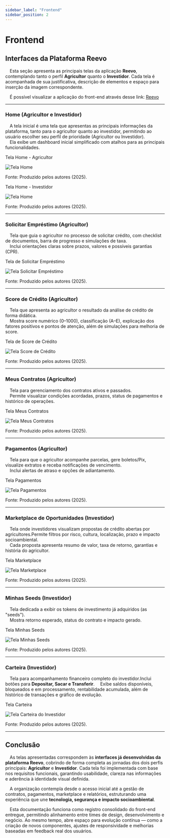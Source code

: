 ```yaml
---
sidebar_label: "Frontend"
sidebar_position: 2
---
```


# Frontend

## Interfaces da Plataforma Reevo

&emsp;Esta seção apresenta as principais telas da aplicação **Reevo**, contemplando tanto o perfil **Agricultor** quanto o **Investidor**. Cada tela é acompanhada de sua justificativa, descrição de elementos e espaço para inserção da imagem correspondente.

&emsp;É possível visualizar a aplicação do front-end através desse link: [Reevo](https://Reevo-agro-hub.lovable.app/)

---

### Home (Agricultor e Investidor)

&emsp;A tela inicial é uma tela que apresentas as principais informações da plataforma, tanto para o agricultor quanto ao investidor, permitindo ao usuário escolher seu perfil de prioridade (Agricultor ou Investidor).  
&emsp;Ela exibe um dashboard inicial simplificado com atalhos para as principais funcionalidades.

<p style={{textAlign: 'center'}}>Tela Home - Agricultor</p>
<div style={{margin: 15}}>
  <div style={{textAlign: 'center'}}>
        <img src={require("../../static/img/home_agricultor.png").default} style={{width: 800}} alt="Tela Home" />
        <br/>
    </div>
</div>
<p style={{textAlign: 'center'}}> Fonte: Produzido pelos autores (2025).</p>

<p style={{textAlign: 'center'}}>Tela Home - Investidor</p>
<div style={{margin: 15}}>
  <div style={{textAlign: 'center'}}>
        <img src={require("../../static/img/home_investidor.png").default} style={{width: 800}} alt="Tela Home" />
        <br/>
    </div>
</div>
<p style={{textAlign: 'center'}}> Fonte: Produzido pelos autores (2025).</p>

---

### Solicitar Empréstimo (Agricultor)

&emsp;Tela que guia o agricultor no processo de solicitar crédito, com checklist de documentos, barra de progresso e simulações de taxa.  
&emsp;Inclui orientações claras sobre prazos, valores e possíveis garantias (CPR).

<p style={{textAlign: 'center'}}>Tela de Solicitar Empréstimo</p>
<div style={{margin: 15}}>
  <div style={{textAlign: 'center'}}>
        <img src={require("../../static/img/solicitacao.png").default} style={{width: 800}} alt="Tela Solicitar Empréstimo" />
        <br/>
    </div>
</div>
<p style={{textAlign: 'center'}}> Fonte: Produzido pelos autores (2025).</p>

---

### Score de Crédito (Agricultor)

&emsp;Tela que apresenta ao agricultor o resultado da análise de crédito de forma didática.  
&emsp;Mostra score numérico (0–1000), classificação (A–E), explicação dos fatores positivos e pontos de atenção, além de simulações para melhoria de score.

<p style={{textAlign: 'center'}}>Tela de Score de Crédito</p>
<div style={{margin: 15}}>
  <div style={{textAlign: 'center'}}>
        <img src={require("../../static/img/credit_score.png").default} style={{width: 800}} alt="Tela Score de Crédito" />
        <br/>
    </div>
</div>
<p style={{textAlign: 'center'}}> Fonte: Produzido pelos autores (2025).</p>

---

### Meus Contratos (Agricultor)

&emsp;Tela para gerenciamento dos contratos ativos e passados.  
&emsp;Permite visualizar condições acordadas, prazos, status de pagamentos e histórico de operações.

<p style={{textAlign: 'center'}}>Tela Meus Contratos</p>
<div style={{margin: 15}}>
  <div style={{textAlign: 'center'}}>
        <img src={require("../../static/img/contratos.png").default} style={{width: 800}} alt="Tela Meus Contratos" />
        <br/>
    </div>
</div>
<p style={{textAlign: 'center'}}> Fonte: Produzido pelos autores (2025).</p>

---

### Pagamentos (Agricultor)

&emsp;Tela para que o agricultor acompanhe parcelas, gere boletos/Pix, visualize extratos e receba notificações de vencimento.  
&emsp;Inclui alertas de atraso e opções de adiantamento.

<p style={{textAlign: 'center'}}>Tela Pagamentos</p>
<div style={{margin: 15}}>
  <div style={{textAlign: 'center'}}>
        <img src={require("../../static/img/pagamentos.png").default} style={{width: 800}} alt="Tela Pagamentos" />
        <br/>
    </div>
</div>
<p style={{textAlign: 'center'}}> Fonte: Produzido pelos autores (2025).</p>

---

### Marketplace de Oportunidades (Investidor)

&emsp;Tela onde investidores visualizam propostas de crédito abertas por agricultores.Permite filtros por risco, cultura, localização, prazo e impacto socioambiental.  
&emsp;Cada proposta apresenta resumo de valor, taxa de retorno, garantias e história do agricultor.

<p style={{textAlign: 'center'}}>Tela Marketplace</p>
<div style={{margin: 15}}>
  <div style={{textAlign: 'center'}}>
        <img src={require("../../static/img/marketplace.png").default} style={{width: 800}} alt="Tela Marketplace" />
        <br/>
    </div>
</div>
<p style={{textAlign: 'center'}}> Fonte: Produzido pelos autores (2025).</p>

---

### Minhas Seeds (Investidor)

&emsp;Tela dedicada a exibir os tokens de investimento já adquiridos (as "seeds").  
&emsp;Mostra retorno esperado, status do contrato e impacto gerado.

<p style={{textAlign: 'center'}}>Tela Minhas Seeds</p>
<div style={{margin: 15}}>
  <div style={{textAlign: 'center'}}>
        <img src={require("../../static/img/minhas_seeds.png").default} style={{width: 800}} alt="Tela Minhas Seeds" />
        <br/>
    </div>
</div>
<p style={{textAlign: 'center'}}> Fonte: Produzido pelos autores (2025).</p>

---

### Carteira (Investidor)

&emsp;Tela para acompanhamento financeiro completo do investidor.Inclui botões para **Depositar, Sacar e Transferir**.
&emsp;Exibe saldos disponíveis, bloqueados e em processamento, rentabilidade acumulada, além de histórico de transações e gráfico de evolução.  


<p style={{textAlign: 'center'}}>Tela Carteira</p>
<div style={{margin: 15}}>
  <div style={{textAlign: 'center'}}>
        <img src={require("../../static/img/carteira.png").default} style={{width: 800}} alt="Tela Carteira do Investidor" />
        <br/>
    </div>
</div>
<p style={{textAlign: 'center'}}> Fonte: Produzido pelos autores (2025).</p>


---

## Conclusão

&emsp;As telas apresentadas correspondem às **interfaces já desenvolvidas da plataforma Reevo**, cobrindo de forma completa as jornadas dos dois perfis principais: **Agricultor** e **Investidor**. Cada tela foi implementada com base nos requisitos funcionais, garantindo usabilidade, clareza nas informações e aderência à identidade visual definida.  

&emsp;A organização contempla desde o acesso inicial até a gestão de contratos, pagamentos, marketplace e relatórios, estruturando uma experiência que une **tecnologia, segurança e impacto socioambiental**.  

&emsp;Esta documentação funciona como registro consolidado do front-end entregue, permitindo alinhamento entre times de design, desenvolvimento e negócio. Ao mesmo tempo, abre espaço para evolução contínua — como a criação de novos componentes, ajustes de responsividade e melhorias baseadas em feedback real dos usuários.  


